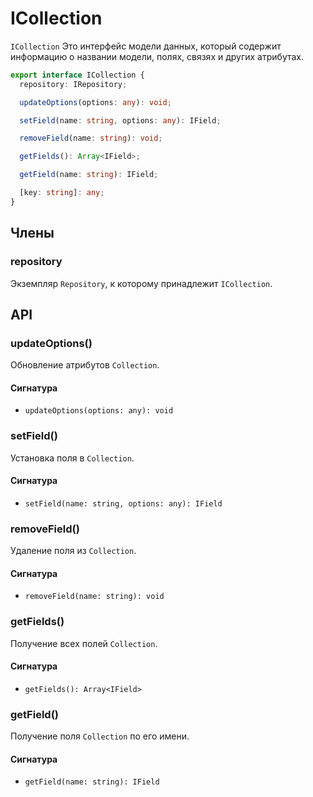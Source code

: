 # ICollection

`ICollection` Это интерфейс модели данных, который содержит информацию о названии модели, полях, связях и других атрибутах.

```typescript
export interface ICollection {
  repository: IRepository;

  updateOptions(options: any): void;

  setField(name: string, options: any): IField;

  removeField(name: string): void;

  getFields(): Array<IField>;

  getField(name: string): IField;

  [key: string]: any;
}
```

## Члены

### repository

Экземпляр `Repository`, к которому принадлежит `ICollection`.

## API

### updateOptions()

Обновление атрибутов `Collection`.

#### Сигнатура

- `updateOptions(options: any): void`

### setField()

Установка поля в `Collection`.

#### Сигнатура

- `setField(name: string, options: any): IField`

### removeField()

Удаление поля из `Collection`.

#### Сигнатура

- `removeField(name: string): void`

### getFields()

Получение всех полей `Collection`.

#### Сигнатура

- `getFields(): Array<IField>`

### getField()

Получение поля `Collection` по его имени.

#### Сигнатура

- `getField(name: string): IField`